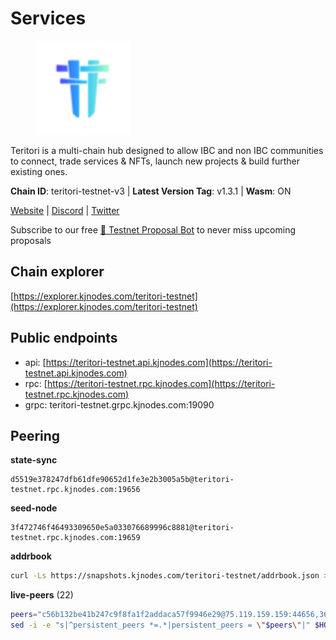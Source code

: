 # Services

<figure><img src="https://raw.githubusercontent.com/kj89/cosmos-images/main/logos/teritori.png" width="150" alt=""><figcaption></figcaption></figure>

Teritori is a multi-chain hub designed to allow IBC and non IBC communities  to connect, trade services & NFTs, launch new projects & build further existing ones.

**Chain ID**: teritori-testnet-v3 | **Latest Version Tag**: v1.3.1 | **Wasm**: ON

[Website](https://teritori.com) | [Discord](https://discord.gg/teritori) | [Twitter](https://twitter.com/TeritoriNetwork)



Subscribe to our free [🤖 Testnet Proposal Bot](https://t.me/kjnodes_testnet_proposal_bot) to never miss upcoming proposals


## Chain explorer
[https://explorer.kjnodes.com/teritori-testnet](https://explorer.kjnodes.com/teritori-testnet)

## Public endpoints

* api: [https://teritori-testnet.api.kjnodes.com](https://teritori-testnet.api.kjnodes.com)
* rpc: [https://teritori-testnet.rpc.kjnodes.com](https://teritori-testnet.rpc.kjnodes.com)
* grpc: teritori-testnet.grpc.kjnodes.com:19090

## Peering

**state-sync**

```text
d5519e378247dfb61dfe90652d1fe3e2b3005a5b@teritori-testnet.rpc.kjnodes.com:19656
```

**seed-node**

```text
3f472746f46493309650e5a033076689996c8881@teritori-testnet.rpc.kjnodes.com:19659
```

**addrbook**
```bash
curl -Ls https://snapshots.kjnodes.com/teritori-testnet/addrbook.json > $HOME/.teritorid/config/addrbook.json
```

**live-peers** (22)
```bash
peers="c56b132be41b247c9f8fa1f2addaca57f9946e29@75.119.159.159:44656,3614bc766d73bebf6b73737b6690af60e7f0683e@65.108.206.118:46656,5ae1012f9b0f4672d8152de903d115dd2f1a3ee3@65.21.170.3:27656,303666c503cd27161529692de701f5b2d3a2f043@65.109.23.114:15956,31413c99357d0cfc48a46767ade171db2ea0205e@135.181.138.160:46656,53f69cd52a4b633179b9e762cf8d51f6696a27f6@51.159.141.148:26656,d5519e378247dfb61dfe90652d1fe3e2b3005a5b@65.109.68.190:19656,ec0c58dbfe67a12ea16951134e29a6566ac05add@185.217.125.98:26656,b6640a6b6062be34a0b5eedb0524c320f31959ef@65.108.234.26:28656,4ebfdac0d496be2407c02202e5ad6f226a11b37a@65.21.134.202:26736,427f9547e1e2f2b62b269dc4d32efa6d946e9746@65.21.200.54:32656,c195935295e3429dbd50f155b9a3540b02cbc4d3@65.109.92.240:26656,b9bd31a2a68a09d324a9deaf41144ff6d0dbe260@65.108.192.123:15656,07d196ccefcadc548c6cd06cfea425f1544b1495@213.239.217.52:41656,e1b331c1f3cba509960c65d6c6bc9b49532bcbaa@65.109.85.170:27656,ec8faa221a99f5c6d8f647cd08f60f2ace0ed1e2@65.109.112.20:11044,bf100c1b6b44a6e96ab5691f3023cec3c27747fd@144.126.142.78:46656,b33ebb4672f929dddde1365c9678a39abfd881fb@54.202.144.51:26656,6bc9f80a5123d62c23aadb7b5d68b740a794b0c6@207.180.194.156:36656,a97eb7a4f3d857f1ff82265d2905fc0762a6bfd4@135.125.5.31:54256,e78cee0e46927e483212e0313a35da6cc9151ed5@65.109.28.219:15956,15dd94f68c450da2c3b7c60b6364e3dce6f0cbf2@185.193.66.68:26641"
sed -i -e "s|^persistent_peers *=.*|persistent_peers = \"$peers\"|" $HOME/.teritorid/config/config.toml
```
